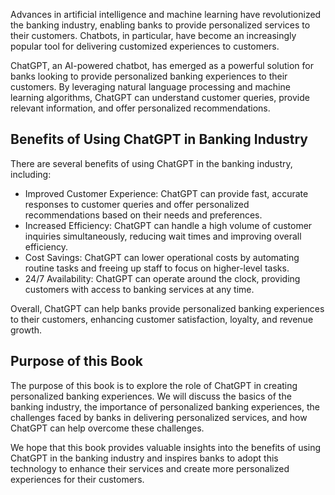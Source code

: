 
Advances in artificial intelligence and machine learning have revolutionized the banking industry, enabling banks to provide personalized services to their customers. Chatbots, in particular, have become an increasingly popular tool for delivering customized experiences to customers.

ChatGPT, an AI-powered chatbot, has emerged as a powerful solution for banks looking to provide personalized banking experiences to their customers. By leveraging natural language processing and machine learning algorithms, ChatGPT can understand customer queries, provide relevant information, and offer personalized recommendations.

Benefits of Using ChatGPT in Banking Industry
---------------------------------------------

There are several benefits of using ChatGPT in the banking industry, including:

* Improved Customer Experience: ChatGPT can provide fast, accurate responses to customer queries and offer personalized recommendations based on their needs and preferences.
* Increased Efficiency: ChatGPT can handle a high volume of customer inquiries simultaneously, reducing wait times and improving overall efficiency.
* Cost Savings: ChatGPT can lower operational costs by automating routine tasks and freeing up staff to focus on higher-level tasks.
* 24/7 Availability: ChatGPT can operate around the clock, providing customers with access to banking services at any time.

Overall, ChatGPT can help banks provide personalized banking experiences to their customers, enhancing customer satisfaction, loyalty, and revenue growth.

Purpose of this Book
--------------------

The purpose of this book is to explore the role of ChatGPT in creating personalized banking experiences. We will discuss the basics of the banking industry, the importance of personalized banking experiences, the challenges faced by banks in delivering personalized services, and how ChatGPT can help overcome these challenges.

We hope that this book provides valuable insights into the benefits of using ChatGPT in the banking industry and inspires banks to adopt this technology to enhance their services and create more personalized experiences for their customers.
